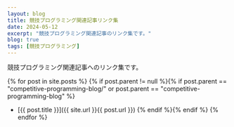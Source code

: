 ```yaml
---
layout: blog
title: 競技プログラミング関連記事リンク集
date: 2024-05-12
excerpt: "競技プログラミング関連記事のリンク集です。"
blog: true
tags: [競技プログラミング]
---
```


競技プログラミング関連記事へのリンク集です。

{% for post in site.posts %}
{% if post.parent != null %}{% if post.parent == "competitive-programming-blog/" or post.parent == "competitive-programming-blog" %}
- [{{ post.title }}]({{ site.url }}{{ post.url }})
{% endif %}{% endif %}
{% endfor %}
